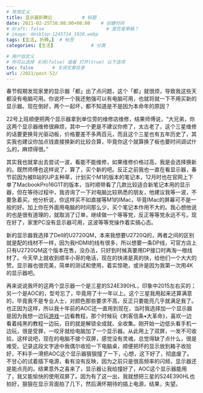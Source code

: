 ```yaml
---
# 常用定义
title: 显示器折腾记           # 标题
date: 2021-02-25T16:08:00+08:00    # 创建时间
# draft: false                       # 是否是草稿？
# image: desktop-1245714_1920.webp
tags: [生活, 折腾,]  # 标签
categories: [生活]              # 分类

# 用户自定义
# 你可以选择 关闭(false) 或者 打开(true) 以下选项
toc: false       # 关闭文章目录
url: /2021/post-52/
---
```


春节假期发现家里的显示器「都」出了点问题，这个「都」就很烦，导致我这些天都没有电脑可用。你说坏一个我还勉强可以有电脑可用，也就将就一下不用买新的显示器。现在倒好，两个一起坏，都不知道是不是因为本命年的原因？

22号上班顺便把两个显示器拿到单位旁的维修店维修，结果师傅说，“大兄弟，你这两个显示器维修很麻烦，其中一个更是不建议你修了，太古老了，这个三星维修的话要更换背光驱动板，价格要差不多两百元，而且这个三星也有五年历史了，其实我也建议你加点钱直接换新的比较合算，毕竟你这个就算换了板也要时间调试什么的，麻烦得很。”

其实我也就拿出去尝试一波，看能不能维修，如果维修价格过高，我是会选择换新的。既然师傅也这样说了，算了，买个新的吧。反正之前我也一直在看显示器，春节前因为被B站的UP主种草，计划买个M1的版本的笔记本，12月时也在官网上下单了MacbookPro16G1T的版本，当时顺带看了几款比较适合新笔记本用的显示器，但在等待过程中，我咨询了一下对电脑比较熟悉的朋友，他建议我等一波，不要急着买。他分析说，你这样买不如直接等M1的IMac，毕竟IMac的屏幕可不是一般的好。加上你在外面用电脑的时间那么少，买个笔记本作用不大的。我心想他说的也是很有道理的，就取消了订单，继续做一个等等党，反正等等党永远不亏。现在好了，家里PC没有显示器可用，这波等等党操作着实搞心态。

新的显示器我选择了Dell的U2720QM，本来我想要U2720Q的，两者之间的区别就是配的线材不一样，因为我HDMI的线有很多，所以想要一条DP线，可官方店上只有U2720QM这个版本在售，没办法，只好到时候真要用DP接口时再淘一根线材了。今天早上就收到顺丰小哥的电话，现在的快递是真的快，给他们一个大大的赞。显示器也很完美，简单的测试和使用，着实惊艳，或许是因为我第一次用4K的显示器吧。

再来说说我坏的这两个显示器一个是三星的S24E390HL，印象中2015左右买的；另一个是AOC的，型号忘了，毕竟用了十一年以上。这个三星我用起来还算满意的，毕竟我不是专业人士，对颜色那些要求不高，反正只要能亮几乎就满足我了。也正因为这样，所以我十年前的AOC还一直用到现在，当时我选择加一个显示器是因为我想一边玩[游戏](游戏.md)一边看教程，那个时候玩《刺客信条▪大革命》，喜欢一边看着纯黑的教程一边玩，目的就是解锁全成就、全收集。刚开始一边低头看手机一边玩，很是受罪，一咬牙就给电脑加了一个显示器。从此用上了双屏，一发不可收拾，这样说吧，现在的电脑不接个双屏，感觉没有灵魂，总觉得缺了点什么，很是难受。记录这段文字途中我偶尔收拾一下电脑桌，顺便把坏的显示放到箱子收拾好，不料手一滑把AOC这个显示器狠狠撞了一下，心想，这下好了，彻底废了。不甘心的试着插下电源，看有没有反映，因为之前只是很高频率的闪频，显示器还是能点亮的。结果意外之喜来了，显示器让我给撞好了，AOC这个显示器能用了，我又能愉快的使用双屏了。因为有了这一出，我就想把三星的S24E390HL也拍好，狠狠在显示背面拍了几下，然后满怀期待的插上电源，结果，失望。
